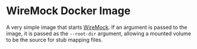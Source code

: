 WireMock Docker Image
=====================

A very simple image that starts [WireMock](http://wiremock.org). If an argument
is passed to the image, it is passed as the `--root-dir` argument, allowing a
mounted volume to be the source for stub mapping files.
